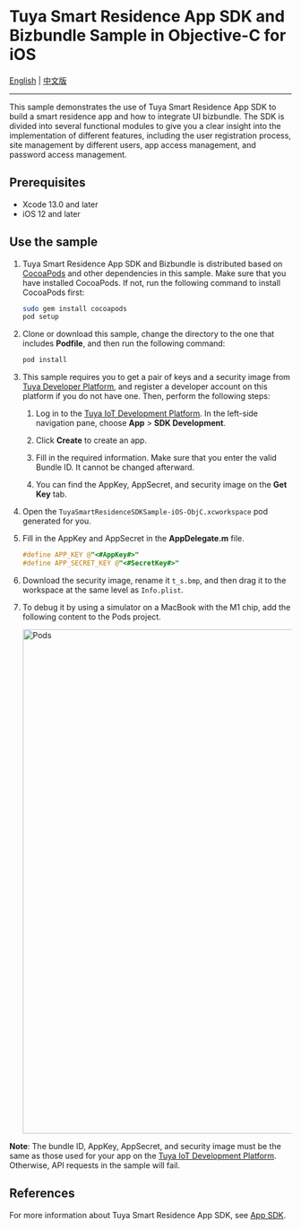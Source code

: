 # Tuya Smart Residence App SDK and Bizbundle Sample in Objective-C for iOS

 [English](README.md) | [中文版](README-zh.md)

---

This sample demonstrates the use of Tuya Smart Residence App SDK to build a smart residence app and how to integrate UI bizbundle. The SDK is divided into several functional modules to give you a clear insight into the implementation of different features, including the user registration process, site management by different users, app access management, and password access management.


## Prerequisites

- Xcode 13.0 and later
- iOS 12 and later

## Use the sample

1. Tuya Smart Residence App SDK and Bizbundle is distributed based on [CocoaPods](http://cocoapods.org/) and other dependencies in this sample. Make sure that you have installed CocoaPods. If not, run the following command to install CocoaPods first:

    ```bash
    sudo gem install cocoapods
    pod setup
    ```

2. Clone or download this sample, change the directory to the one that includes **Podfile**, and then run the following command:

    ```bash
    pod install
    ```

3. This sample requires you to get a pair of keys and a security image from [Tuya Developer Platform](https://developer.tuya.com/), and register a developer account on this platform if you do not have one. Then, perform the following steps:

   1. Log in to the [Tuya IoT Development Platform](https://iot.tuya.com/). In the left-side navigation pane, choose **App** > **SDK Development**.

   2. Click **Create** to create an app.

   3. Fill in the required information. Make sure that you enter the valid Bundle ID. It cannot be changed afterward.

   4. You can find the AppKey, AppSecret, and security image on the **Get Key** tab.

4. Open the `TuyaSmartResidenceSDKSample-iOS-ObjC.xcworkspace` pod generated for you.

5. Fill in the AppKey and AppSecret in the **AppDelegate.m** file.

    ```objective-c
    #define APP_KEY @"<#AppKey#>"
    #define APP_SECRET_KEY @"<#SecretKey#>"
    ```

6. Download the security image, rename it `t_s.bmp`, and then drag it to the workspace at the same level as `Info.plist`.

7. To debug it by using a simulator on a MacBook with the M1 chip, add the following content to the Pods project.

    <img alt="Pods" src="https://airtake-public-data-1254153901.cos.ap-shanghai.myqcloud.com/content-platform/hestia/1638348535b9dac74712e.png" width="900">

**Note**: The bundle ID, AppKey, AppSecret, and security image must be the same as those used for your app on the [Tuya IoT Development Platform](https://iot.tuya.com). Otherwise, API requests in the sample will fail.

## References
For more information about Tuya Smart Residence App SDK, see [App SDK](https://developer.tuya.com/en/docs/app-development/saas-smart-residence-ios?id=Kb3npxylwo4dm).

